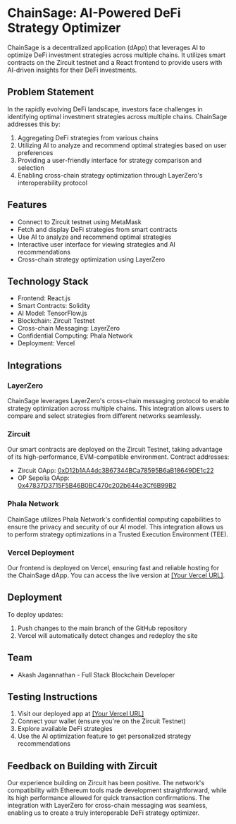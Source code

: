 # ChainSage: AI-Powered DeFi Strategy Optimizer

ChainSage is a decentralized application (dApp) that leverages AI to optimize DeFi investment strategies across multiple chains. It utilizes smart contracts on the Zircuit testnet and a React frontend to provide users with AI-driven insights for their DeFi investments.

## Problem Statement

In the rapidly evolving DeFi landscape, investors face challenges in identifying optimal investment strategies across multiple chains. ChainSage addresses this by:

1. Aggregating DeFi strategies from various chains
2. Utilizing AI to analyze and recommend optimal strategies based on user preferences
3. Providing a user-friendly interface for strategy comparison and selection
4. Enabling cross-chain strategy optimization through LayerZero's interoperability protocol

## Features

- Connect to Zircuit testnet using MetaMask
- Fetch and display DeFi strategies from smart contracts
- Use AI to analyze and recommend optimal strategies
- Interactive user interface for viewing strategies and AI recommendations
- Cross-chain strategy optimization using LayerZero

## Technology Stack

- Frontend: React.js
- Smart Contracts: Solidity
- AI Model: TensorFlow.js
- Blockchain: Zircuit Testnet
- Cross-chain Messaging: LayerZero
- Confidential Computing: Phala Network
- Deployment: Vercel

## Integrations

### LayerZero

ChainSage leverages LayerZero's cross-chain messaging protocol to enable strategy optimization across multiple chains. This integration allows users to compare and select strategies from different networks seamlessly.

### Zircuit

Our smart contracts are deployed on the Zircuit Testnet, taking advantage of its high-performance, EVM-compatible environment. Contract addresses:

- Zircuit OApp: [0xD12b1AA4dc3B67344BCa78595B6aB18649DE1c22](https://explorer.testnet.zircuit.com/address/0xD12b1AA4dc3B67344BCa78595B6aB18649DE1c22#code)
- OP Sepolia OApp: [0x47837D3715F5B46B0BC470c202b644e3Cf6B99B2](https://explorer.testnet.zircuit.com/address/0x47837D3715F5B46B0BC470c202b644e3Cf6B99B2#code)

### Phala Network

ChainSage utilizes Phala Network's confidential computing capabilities to ensure the privacy and security of our AI model. This integration allows us to perform strategy optimizations in a Trusted Execution Environment (TEE).

### Vercel Deployment

Our frontend is deployed on Vercel, ensuring fast and reliable hosting for the ChainSage dApp. You can access the live version at [\[Your Vercel URL\]](https://chain-sage-8a6iv5zlx-jak18000s-projects.vercel.app/).

## Deployment

To deploy updates:

1. Push changes to the main branch of the GitHub repository
2. Vercel will automatically detect changes and redeploy the site

## Team

- Akash Jagannathan - Full Stack Blockchain Developer

## Testing Instructions

1. Visit our deployed app at [\[Your Vercel URL\]](https://chain-sage-8a6iv5zlx-jak18000s-projects.vercel.app/)
2. Connect your wallet (ensure you're on the Zircuit Testnet)
3. Explore available DeFi strategies
4. Use the AI optimization feature to get personalized strategy recommendations

## Feedback on Building with Zircuit

Our experience building on Zircuit has been positive. The network's compatibility with Ethereum tools made development straightforward, while its high performance allowed for quick transaction confirmations. The integration with LayerZero for cross-chain messaging was seamless, enabling us to create a truly interoperable DeFi strategy optimizer.
